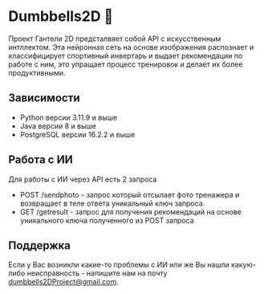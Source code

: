 # Dumbbells2D 💪
Проект Гантели 2D предсталвяет собой API с искусственным интллектом. Эта нейронная сеть на основе изображения распознает и классифицирует спортивный инвертарь и выдает рекомендации по работе с ним, это упращает процесс тренировок и делает их более продуктивными.

## Зависимости
* Python версии 3.11.9 и выше
* Java версии 8 и выше
* PostgreSQL версии 16.2.2 и выше

## Работа с ИИ
Для работы с ИИ через API есть 2 запроса
* POST /sendphoto - запрос который отсылает фото тренажера и возвращает в теле ответа уникальный ключ запроса.
* GET /getresult - запрос для получения рекомендаций на основе уникального ключа полученного из POST запроса

## Поддержка
Если у Вас возникли какие-то проблемы с ИИ или же Вы нашли какую-либо неисправность - напишите нам на почту <dumbbells2DProject@gmail.com>.







